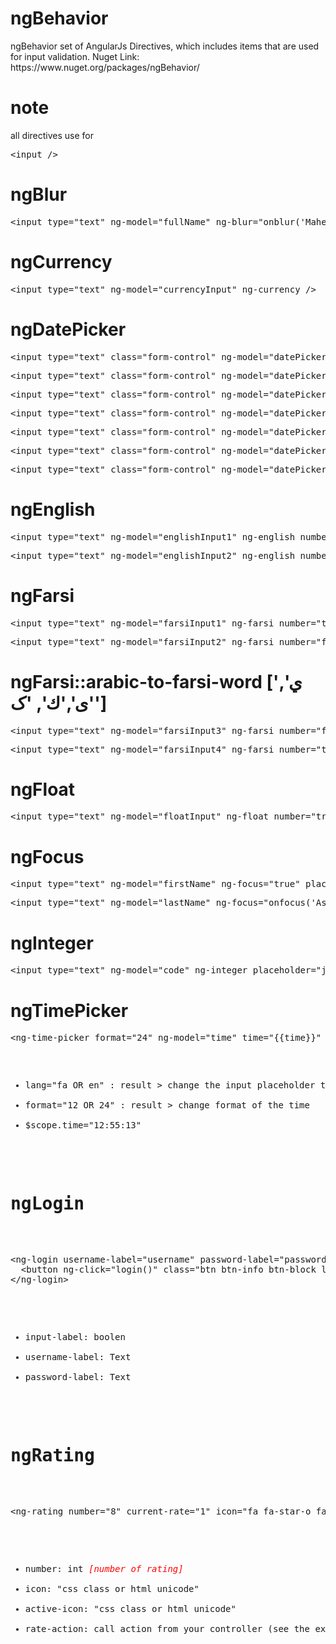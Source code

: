 <h1>ngBehavior</h1>
<p>
ngBehavior set of AngularJs Directives, which includes items that are used for input validation.
Nuget Link: https://www.nuget.org/packages/ngBehavior/
</p>

<h1>note</h1>
<p>all directives use for <pre>&#60;input /></pre></p>

<h1>ngBlur</h1>
<pre>&#60;input type="text" ng-model="fullName" ng-blur="onblur('Maher Ashori')" placeholder="Full Name" /></pre>

<h1>ngCurrency</h1>
<pre>&#60;input type="text" ng-model="currencyInput" ng-currency /></pre>

<h1>ngDatePicker</h1>
<pre>&#60;input type="text" class="form-control" ng-model="datePicker1" ng-date-picker placeholder="sample 1" /></pre>

<pre>&#60;input type="text" class="form-control" ng-model="datePicker2" ng-date-picker format="yy/mm/dd" placeholder="sample 2" /></pre>

<pre>&#60;input type="text" class="form-control" ng-model="datePicker3" ng-date-picker format="yy/mm/dd" change-year="true" change-month="true" placeholder="sample 3" /></pre>

<pre>&#60;input type="text" class="form-control" ng-model="datePicker5" ng-date-picker format="yy/mm/dd" min-date="2015/03/01" max-date="2015/03/10" placeholder="sample 4" /></pre>

<pre>&#60;input type="text" class="form-control" ng-model="datePicker6" ng-date-picker format="yy/mm/dd" min-date="2015/03/01" max-date="today" placeholder="sample 4" /></pre>

<pre>&#60;input type="text" class="form-control" ng-model="datePicker6" ng-date-picker format="yy/mm/dd" months-number="2" placeholder="sample 4" /></pre>

<pre>&#60;input type="text" class="form-control" ng-model="datePicker6" ng-date-picker format="yy/mm/dd" show-button-panel="true" placeholder="sample 4" /></pre>

<h1>ngEnglish</h1>
<pre>&#60;input type="text" ng-model="englishInput1" ng-english number="true" placeholder="just english with Number" /></pre>

<pre>&#60;input type="text" ng-model="englishInput2" ng-english number="false" placeholder="just english without Number" /></pre>
  
<h1>ngFarsi</h1>
<pre>&#60;input type="text" ng-model="farsiInput1" ng-farsi number="true" placeholder="just Farsi with Number" /></pre>
<pre>&#60;input type="text" ng-model="farsiInput2" ng-farsi number="false" placeholder="just Farsi & No number" /></pre>

<h1>ngFarsi::arabic-to-farsi-word ['ي', 'ی','ك', 'ک']</h1>
<pre>&#60;input type="text" ng-model="farsiInput3" ng-farsi number="false" arabic-to-farsi-word="true" placeholder="just Farsi & No number & arabic to farsi word" /></pre>

<pre>&#60;input type="text" ng-model="farsiInput4" ng-farsi number="true" arabic-to-farsi-word="true" placeholder="just Farsi & With number & arabic to farsi word" /></pre>

<h1>ngFloat</h1>
<pre>&#60;input type="text" ng-model="floatInput" ng-float number="true" placeholder="type 1.55 OR etc" /></pre>

<h1>ngFocus</h1>
<pre>&#60;input type="text" ng-model="firstName" ng-focus="true" placeholder="FirstName" /></pre>

<pre>&#60;input type="text" ng-model="lastName" ng-focus="onfocus('Ashori')" placeholder="LastName" /></pre>
    
<h1>ngInteger</h1>
<pre>&#60;input type="text" ng-model="code" ng-integer placeholder="just integer" /></pre>

<h1>ngTimePicker</h1>
<pre>&#60;ng-time-picker format="24" ng-model="time" time="{{time}}" lang="fa">&#60;/ng-time-picker><pre>

<ul>
<li>lang="fa OR en" : result > change the input placeholder text</li>
<li>format="12 OR 24" : result > change format of the time</li>
<li>$scope.time="12:55:13"</li>
</ul>

<h1>ngLogin</h1>

<pre>
&#60;ng-login username-label="username" password-label="password" input-label="false">
  &#60;button ng-click="login()" class="btn btn-info btn-block login">login&#60;/button>
&#60;/ng-login>
</pre>

<ul>
<li>input-label: boolen</li>
<li>username-label: Text</li>
<li>password-label: Text</li>
</ul>

<h1>ngRating</h1>

<pre>
&#60;ng-rating number="8" current-rate="1" icon="fa fa-star-o fa-2x" active-icon="fa fa-star fa-2x" rate-action="controllerFunction">&#60;/ng-rating>
</pre>

<ul>
<li>number: int <i style="color:red">[number of rating]</i></li>
<li>icon: "css class or html unicode"</li>
<li>active-icon: "css class or html unicode"</li>
<li>rate-action: call action from your controller (see the example)</li>
</ul>
